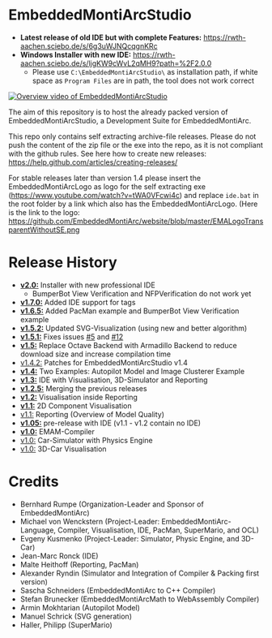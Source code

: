 <!-- (c) https://github.com/MontiCore/monticore -->
# EmbeddedMontiArcStudio

* **Latest release of old IDE but with complete Features:** https://rwth-aachen.sciebo.de/s/6g3uWJNQcqgnKRc
* **Windows Installer with new IDE:** https://rwth-aachen.sciebo.de/s/ljgKW9cWvL2qMH9?path=%2F2.0.0
  * Please use `C:\EmbeddedMontiArcStudio\` as installation path, if white space as `Program Files` are in path, the tool does not work correct

[![Overview video of EmbeddedMontiArcStudio](https://user-images.githubusercontent.com/30497492/37372601-8b1f3b0a-2713-11e8-860a-e0bb757b6eaa.png)](https://youtu.be/VTKSWwWp-kg)

The aim of this repository is to host the already packed version of EmbeddedMontiArcStudio, a Development Suite for EmbeddedMontiArc. 

This repo only contains self extracting archive-file releases. Please do not push the content of the zip file or the exe into the repo, as it is not compliant with the github rules.
See here how to create new releases: https://help.github.com/articles/creating-releases/

For stable releases later than version 1.4 please insert the EmbeddedMontiArcLogo as logo for the self extracting exe (https://www.youtube.com/watch?v=tWA0VFcwi4c) and replace `ide.bat` in the root folder by a link which also has the EmbeddedMontiArcLogo. (Here is the link to the logo: https://github.com/EmbeddedMontiArc/website/blob/master/EMALogoTransparentWithoutSE.png

Release History
=======
* **[v2.0:](https://rwth-aachen.sciebo.de/s/ljgKW9cWvL2qMH9?path=%2F2.0.0)** Installer with new professional IDE
  * BumperBot View Verification and NFPVerification do not work yet
* **[v1.7.0:](https://rwth-aachen.sciebo.de/s/6g3uWJNQcqgnKRc)** Added IDE support for tags
* **[v1.6.5:](https://rwth-aachen.sciebo.de/s/Wli0nHabWAYTgl3)** Added PacMan example and BumperBot View Verification example
* **[v1.5.2:](https://github.com/EmbeddedMontiArc/EmbeddedMontiArcStudio/releases/tag/v1.5.1)** Updated SVG-Visualization (using new and better algorithm)
* **[v1.5.1:](https://github.com/EmbeddedMontiArc/EmbeddedMontiArcStudio/releases/tag/v1.5.1)** Fixes issues [#5](https://github.com/EmbeddedMontiArc/EmbeddedMontiArcStudio/issues/5) and [#12](https://github.com/EmbeddedMontiArc/EmbeddedMontiArcStudio/issues/12)
* **[v1.5:](https://github.com/EmbeddedMontiArc/EmbeddedMontiArcStudio/releases/tag/v1.5.0)** Replace Octave Backend with Armadillo Backend to reduce download size and increase compilation time
* [v1.4.2:](https://github.com/EmbeddedMontiArc/EmbeddedMontiArcStudio/releases/tag/v1.4.2) Patches for EmbeddedMontiArcStudio v1.4
* **[v1.4:](https://github.com/EmbeddedMontiArc/EmbeddedMontiArcStudio/releases/tag/v1.4.0)** Two Examples: Autopilot Model and Image Clusterer Example
* **[v1.3:](https://github.com/EmbeddedMontiArc/EmbeddedMontiArcStudio/releases/tag/v1.3.0)** IDE with Visualisation, 3D-Simulator and Reporting
* **[v1.2.5:](https://github.com/EmbeddedMontiArc/EmbeddedMontiArcStudio/releases/tag/v1.2.5)** Merging the previous releases
* **[v1.2:](https://github.com/EmbeddedMontiArc/EmbeddedMontiArcStudio/releases/tag/v1.2)** Visualisation inside Reporting
* **[v1.1:](https://github.com/EmbeddedMontiArc/EmbeddedMontiArcStudio/releases/tag/v1.1)** 2D Component Visualisation
* [v1.1:](https://github.com/EmbeddedMontiArc/EmbeddedMontiArcStudio/releases/tag/v1.1) Reporting (Overview of Model Quality)
* **[v1.05:](https://github.com/EmbeddedMontiArc/EmbeddedMontiArcStudio/releases/tag/v1.05)** pre-release with IDE (v1.1 - v1.2 contain no IDE)
* **[v1.0:](https://github.com/EmbeddedMontiArc/EmbeddedMontiArcStudio/releases/tag/v1.0)** EMAM-Compiler
* [v1.0:](https://github.com/EmbeddedMontiArc/EmbeddedMontiArcStudio/releases/tag/v1.0) Car-Simulator with Physics Engine
* [v1.0:](https://github.com/EmbeddedMontiArc/EmbeddedMontiArcStudio/releases/tag/v1.0) 3D-Car Visualisation



Credits
=======
* Bernhard Rumpe (Organization-Leader and Sponsor of EmbeddedMontiArc)
* Michael von Wenckstern (Project-Leader: EmbeddedMontiArc-Language, Compiler, Visualisation, IDE, PacMan, SuperMario, and OCL)
* Evgeny Kusmenko (Project-Leader: Simulator, Physic Engine, and 3D-Car)
* Jean-Marc Ronck (IDE)
* Malte Heithoff (Reporting, PacMan)
* Alexander Ryndin (Simulator and Integration of Compiler & Packing first version)
* Sascha Schneiders (EmbeddedMontiArc to C++ Compiler)
* Stefan Brunecker (EmbeddedMontiArcMath to WebAssembly Compiler)
* Armin Mokhtarian (Autopilot Model)
* Manuel Schrick (SVG generation)
* Haller, Philipp (SuperMario)

